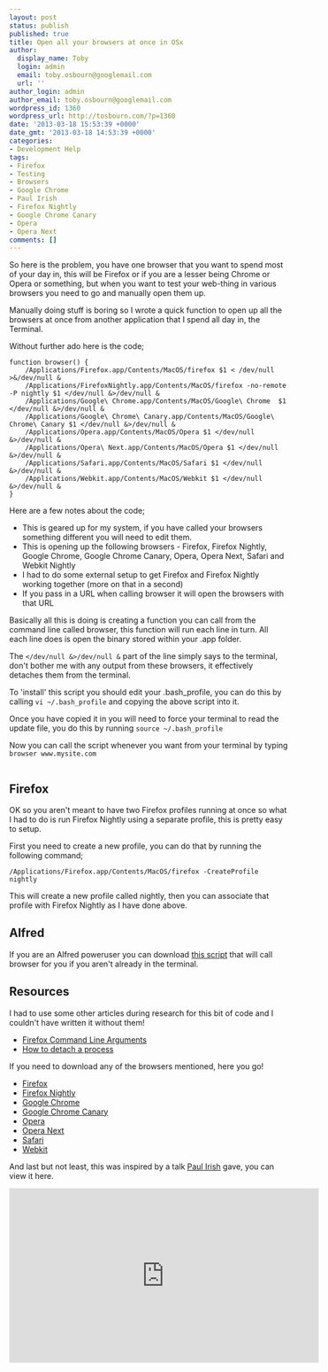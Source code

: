 ```yaml
---
layout: post
status: publish
published: true
title: Open all your browsers at once in OSx
author:
  display_name: Toby
  login: admin
  email: toby.osbourn@googlemail.com
  url: ''
author_login: admin
author_email: toby.osbourn@googlemail.com
wordpress_id: 1360
wordpress_url: http://tosbourn.com/?p=1360
date: '2013-03-18 15:53:39 +0000'
date_gmt: '2013-03-18 14:53:39 +0000'
categories:
- Development Help
tags:
- Firefox
- Testing
- Browsers
- Google Chrome
- Paul Irish
- Firefox Nightly
- Google Chrome Canary
- Opera
- Opera Next
comments: []
---
```

<p>So here is the problem, you have one browser that you want to spend most of your day in, this will be Firefox or if you are a lesser being Chrome or Opera or something, but when you want to test your web-thing in various browsers you need to go and manually open them up.</p>
<p>Manually doing stuff is boring so I wrote a quick function to open up all the browsers at once from another application that I spend all day in, the Terminal.</p>
<p>Without further ado here is the code;</p>
<pre><code>function browser() {
    /Applications/Firefox.app/Contents/MacOS/firefox $1 &lt; /dev/null &gt;&amp;/dev/null &amp;
    /Applications/FirefoxNightly.app/Contents/MacOS/firefox -no-remote -P nightly $1 &lt;/dev/null &amp;&gt;/dev/null &amp;
    /Applications/Google\ Chrome.app/Contents/MacOS/Google\ Chrome  $1 &lt;/dev/null &amp;&gt;/dev/null &amp;
    /Applications/Google\ Chrome\ Canary.app/Contents/MacOS/Google\ Chrome\ Canary $1 &lt;/dev/null &amp;&gt;/dev/null &amp;
    /Applications/Opera.app/Contents/MacOS/Opera $1 &lt;/dev/null &amp;&gt;/dev/null &amp;
    /Applications/Opera\ Next.app/Contents/MacOS/Opera $1 &lt;/dev/null &amp;&gt;/dev/null &amp;
    /Applications/Safari.app/Contents/MacOS/Safari $1 &lt;/dev/null &amp;&gt;/dev/null &amp;
    /Applications/Webkit.app/Contents/MacOS/Webkit $1 &lt;/dev/null &amp;&gt;/dev/null &amp;
}</code></pre>
<p>Here are a few notes about the code;</p>
<ul>
<li>This is geared up for my system, if you have called your browsers something different you will need to edit them.</li>
<li>This is opening up the following browsers - Firefox, Firefox Nightly, Google Chrome, Google Chrome Canary, Opera, Opera Next, Safari and Webkit Nightly</li>
<li>I had to do some external setup to get Firefox and Firefox Nightly working together (more on that in a second)</li>
<li>If you pass in a URL when calling browser it will open the browsers with that URL</li>
</ul>
<p>Basically all this is doing is creating a function you can call from the command line called browser, this function will run each line in turn. All each line does is open the binary stored within your .app folder.</p>
<p>The <code>&lt;/dev/null &amp;&gt;/dev/null &amp;</code> part of the line simply says to the terminal, don't bother me with any output from these browsers, it effectively detaches them from the terminal.</p>
<p>To 'install' this script you should edit your .bash_profile, you can do this by calling <code>vi ~/.bash_profile</code> and copying the above script into it.</p>
<p>Once you have copied it in you will need to force your terminal to read the update file, you do this by running <code>source ~/.bash_profile</code></p>
<p>Now you can call the script whenever you want from your terminal by typing <code>browser www.mysite.com<br />
</code></p>
<h2>Firefox</h2>
<p>OK so you aren't meant to have two Firefox profiles running at once so what I had to do is run Firefox Nightly using a separate profile, this is pretty easy to setup.</p>
<p>First you need to create a new profile, you can do that by running the following command;</p>
<p><code>/Applications/Firefox.app/Contents/MacOS/firefox -CreateProfile nightly</code></p>
<p>This will create a new profile called nightly, then you can associate that profile with Firefox Nightly as I have done above.</p>
<h2>Alfred</h2>
<p>If you are an Alfred poweruser you can download <a href="http://tosbourn.com/s/browser.alfredextension">this script</a> that will call browser for you if you aren't already in the terminal.</p>
<h2>Resources</h2>
<p>I had to use some other articles during research for this bit of code and I couldn't have written it without them!</p>
<ul>
<li><a href="http://kb.mozillazine.org/Command_line_arguments">Firefox Command Line Arguments</a></li>
<li><a href="http://superuser.com/a/178592/19493">How to detach a process</a></li>
</ul>
<p>If you need to download any of the browsers mentioned, here you go!</p>
<ul>
<li><a href="http://www.mozilla.org/en-US/firefox/new/">Firefox</a></li>
<li><a href="http://nightly.mozilla.org/">Firefox Nightly</a></li>
<li><a href="https://www.google.com/intl/en/chrome/browser/">Google Chrome</a></li>
<li><a href="https://www.google.co.uk/intl/en/chrome/browser/canary.html">Google Chrome Canary</a></li>
<li><a href="http://www.opera.com/computer/mac">Opera</a></li>
<li><a href="http://snapshot.opera.com/mac/latest">Opera Next</a></li>
<li><a href="http://www.apple.com/safari/">Safari</a></li>
<li><a href="http://nightly.webkit.org/">Webkit</a></li>
</ul>
<p>And last but not least, this was inspired by a talk <a href="http://paulirish.com/">Paul Irish</a> gave, you can view it here.</p>
<p><iframe src="http://www.youtube.com/embed/vDbbz-BdyYc" height="315" width="560" allowfullscreen="" frameborder="0"></iframe></p>
